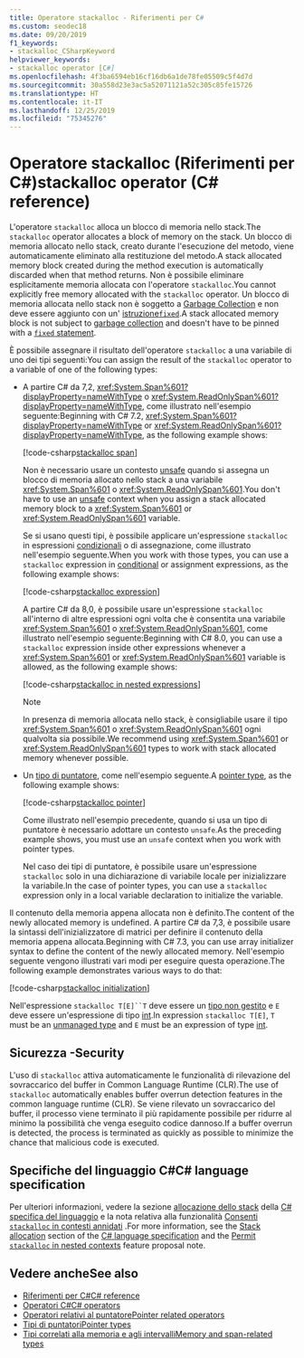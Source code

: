 ```yaml
---
title: Operatore stackalloc - Riferimenti per C#
ms.custom: seodec18
ms.date: 09/20/2019
f1_keywords:
- stackalloc_CSharpKeyword
helpviewer_keywords:
- stackalloc operator [C#]
ms.openlocfilehash: 4f3ba6594eb16cf16db6a1de78fe05509c5f4d7d
ms.sourcegitcommit: 30a558d23e3ac5a52071121a52c305c85fe15726
ms.translationtype: HT
ms.contentlocale: it-IT
ms.lasthandoff: 12/25/2019
ms.locfileid: "75345276"
---
```

# <a name="stackalloc-operator-c-reference"></a><span data-ttu-id="0b350-102">Operatore stackalloc (Riferimenti per C#)</span><span class="sxs-lookup"><span data-stu-id="0b350-102">stackalloc operator (C# reference)</span></span>

<span data-ttu-id="0b350-103">L'operatore `stackalloc` alloca un blocco di memoria nello stack.</span><span class="sxs-lookup"><span data-stu-id="0b350-103">The `stackalloc` operator allocates a block of memory on the stack.</span></span> <span data-ttu-id="0b350-104">Un blocco di memoria allocato nello stack, creato durante l'esecuzione del metodo, viene automaticamente eliminato alla restituzione del metodo.</span><span class="sxs-lookup"><span data-stu-id="0b350-104">A stack allocated memory block created during the method execution is automatically discarded when that method returns.</span></span> <span data-ttu-id="0b350-105">Non è possibile eliminare esplicitamente memoria allocata con l'operatore `stackalloc`.</span><span class="sxs-lookup"><span data-stu-id="0b350-105">You cannot explicitly free memory allocated with the `stackalloc` operator.</span></span> <span data-ttu-id="0b350-106">Un blocco di memoria allocata nello stack non è soggetto a [Garbage Collection](../../../standard/garbage-collection/index.md) e non deve essere aggiunto con un' [istruzione`fixed`](../keywords/fixed-statement.md).</span><span class="sxs-lookup"><span data-stu-id="0b350-106">A stack allocated memory block is not subject to [garbage collection](../../../standard/garbage-collection/index.md) and doesn't have to be pinned with a [`fixed` statement](../keywords/fixed-statement.md).</span></span>

<span data-ttu-id="0b350-107">È possibile assegnare il risultato dell'operatore `stackalloc` a una variabile di uno dei tipi seguenti:</span><span class="sxs-lookup"><span data-stu-id="0b350-107">You can assign the result of the `stackalloc` operator to a variable of one of the following types:</span></span>

- <span data-ttu-id="0b350-108">A partire C# da 7,2, <xref:System.Span%601?displayProperty=nameWithType> o <xref:System.ReadOnlySpan%601?displayProperty=nameWithType>, come illustrato nell'esempio seguente:</span><span class="sxs-lookup"><span data-stu-id="0b350-108">Beginning with C# 7.2, <xref:System.Span%601?displayProperty=nameWithType> or <xref:System.ReadOnlySpan%601?displayProperty=nameWithType>, as the following example shows:</span></span>

  [!code-csharp[stackalloc span](~/samples/csharp/language-reference/operators/StackallocOperator.cs#AssignToSpan)]

  <span data-ttu-id="0b350-109">Non è necessario usare un contesto [unsafe](../keywords/unsafe.md) quando si assegna un blocco di memoria allocato nello stack a una variabile <xref:System.Span%601> o <xref:System.ReadOnlySpan%601>.</span><span class="sxs-lookup"><span data-stu-id="0b350-109">You don't have to use an [unsafe](../keywords/unsafe.md) context when you assign a stack allocated memory block to a <xref:System.Span%601> or <xref:System.ReadOnlySpan%601> variable.</span></span>

  <span data-ttu-id="0b350-110">Se si usano questi tipi, è possibile applicare un'espressione `stackalloc` in espressioni [condizionali](conditional-operator.md) o di assegnazione, come illustrato nell'esempio seguente.</span><span class="sxs-lookup"><span data-stu-id="0b350-110">When you work with those types, you can use a `stackalloc` expression in [conditional](conditional-operator.md) or assignment expressions, as the following example shows:</span></span>

  [!code-csharp[stackalloc expression](~/samples/csharp/language-reference/operators/StackallocOperator.cs#AsExpression)]

  <span data-ttu-id="0b350-111">A partire C# da 8,0, è possibile usare un'espressione `stackalloc` all'interno di altre espressioni ogni volta che è consentita una variabile <xref:System.Span%601> o <xref:System.ReadOnlySpan%601>, come illustrato nell'esempio seguente:</span><span class="sxs-lookup"><span data-stu-id="0b350-111">Beginning with C# 8.0, you can use a `stackalloc` expression inside other expressions whenever a <xref:System.Span%601> or <xref:System.ReadOnlySpan%601> variable is allowed, as the following example shows:</span></span>

  [!code-csharp[stackalloc in nested expressions](~/samples/csharp/language-reference/operators/StackallocOperator.cs#Nested)]

  > [!NOTE]
  > <span data-ttu-id="0b350-112">In presenza di memoria allocata nello stack, è consigliabile usare il tipo <xref:System.Span%601> o <xref:System.ReadOnlySpan%601> ogni qualvolta sia possibile.</span><span class="sxs-lookup"><span data-stu-id="0b350-112">We recommend using <xref:System.Span%601> or <xref:System.ReadOnlySpan%601> types to work with stack allocated memory whenever possible.</span></span>

- <span data-ttu-id="0b350-113">Un [tipo di puntatore](../../programming-guide/unsafe-code-pointers/pointer-types.md), come nell'esempio seguente.</span><span class="sxs-lookup"><span data-stu-id="0b350-113">A [pointer type](../../programming-guide/unsafe-code-pointers/pointer-types.md), as the following example shows:</span></span>

  [!code-csharp[stackalloc pointer](~/samples/csharp/language-reference/operators/StackallocOperator.cs#AssignToPointer)]

  <span data-ttu-id="0b350-114">Come illustrato nell'esempio precedente, quando si usa un tipo di puntatore è necessario adottare un contesto `unsafe`.</span><span class="sxs-lookup"><span data-stu-id="0b350-114">As the preceding example shows, you must use an `unsafe` context when you work with pointer types.</span></span>

  <span data-ttu-id="0b350-115">Nel caso dei tipi di puntatore, è possibile usare un'espressione `stackalloc` solo in una dichiarazione di variabile locale per inizializzare la variabile.</span><span class="sxs-lookup"><span data-stu-id="0b350-115">In the case of pointer types, you can use a `stackalloc` expression only in a local variable declaration to initialize the variable.</span></span>

<span data-ttu-id="0b350-116">Il contenuto della memoria appena allocata non è definito.</span><span class="sxs-lookup"><span data-stu-id="0b350-116">The content of the newly allocated memory is undefined.</span></span> <span data-ttu-id="0b350-117">A partire C# da 7,3, è possibile usare la sintassi dell'inizializzatore di matrici per definire il contenuto della memoria appena allocata.</span><span class="sxs-lookup"><span data-stu-id="0b350-117">Beginning with C# 7.3, you can use array initializer syntax to define the content of the newly allocated memory.</span></span> <span data-ttu-id="0b350-118">Nell'esempio seguente vengono illustrati vari modi per eseguire questa operazione.</span><span class="sxs-lookup"><span data-stu-id="0b350-118">The following example demonstrates various ways to do that:</span></span>

[!code-csharp[stackalloc initialization](~/samples/csharp/language-reference/operators/StackallocOperator.cs#StackallocInit)]

<span data-ttu-id="0b350-119">Nell'espressione `stackalloc T[E]``T` deve essere un [tipo non gestito](../builtin-types/unmanaged-types.md) e `E` deve essere un'espressione di tipo [int](../builtin-types/integral-numeric-types.md).</span><span class="sxs-lookup"><span data-stu-id="0b350-119">In expression `stackalloc T[E]`, `T` must be an [unmanaged type](../builtin-types/unmanaged-types.md) and `E` must be an expression of type [int](../builtin-types/integral-numeric-types.md).</span></span>

## <a name="security"></a><span data-ttu-id="0b350-120">Sicurezza -</span><span class="sxs-lookup"><span data-stu-id="0b350-120">Security</span></span>

<span data-ttu-id="0b350-121">L'uso di `stackalloc` attiva automaticamente le funzionalità di rilevazione del sovraccarico del buffer in Common Language Runtime (CLR).</span><span class="sxs-lookup"><span data-stu-id="0b350-121">The use of `stackalloc` automatically enables buffer overrun detection features in the common language runtime (CLR).</span></span> <span data-ttu-id="0b350-122">Se viene rilevato un sovraccarico del buffer, il processo viene terminato il più rapidamente possibile per ridurre al minimo la possibilità che venga eseguito codice dannoso.</span><span class="sxs-lookup"><span data-stu-id="0b350-122">If a buffer overrun is detected, the process is terminated as quickly as possible to minimize the chance that malicious code is executed.</span></span>

## <a name="c-language-specification"></a><span data-ttu-id="0b350-123">Specifiche del linguaggio C#</span><span class="sxs-lookup"><span data-stu-id="0b350-123">C# language specification</span></span>

<span data-ttu-id="0b350-124">Per ulteriori informazioni, vedere la sezione [allocazione dello stack](~/_csharplang/spec/unsafe-code.md#stack-allocation) della [ C# specifica del linguaggio](~/_csharplang/spec/introduction.md) e la nota relativa alla funzionalità [Consenti `stackalloc` in contesti annidati](~/_csharplang/proposals/csharp-8.0/nested-stackalloc.md) .</span><span class="sxs-lookup"><span data-stu-id="0b350-124">For more information, see the [Stack allocation](~/_csharplang/spec/unsafe-code.md#stack-allocation) section of the [C# language specification](~/_csharplang/spec/introduction.md) and the [Permit `stackalloc` in nested contexts](~/_csharplang/proposals/csharp-8.0/nested-stackalloc.md) feature proposal note.</span></span>

## <a name="see-also"></a><span data-ttu-id="0b350-125">Vedere anche</span><span class="sxs-lookup"><span data-stu-id="0b350-125">See also</span></span>

- [<span data-ttu-id="0b350-126">Riferimenti per C#</span><span class="sxs-lookup"><span data-stu-id="0b350-126">C# reference</span></span>](../index.md)
- [<span data-ttu-id="0b350-127">Operatori C#</span><span class="sxs-lookup"><span data-stu-id="0b350-127">C# operators</span></span>](index.md)
- [<span data-ttu-id="0b350-128">Operatori relativi al puntatore</span><span class="sxs-lookup"><span data-stu-id="0b350-128">Pointer related operators</span></span>](pointer-related-operators.md)
- [<span data-ttu-id="0b350-129">Tipi di puntatori</span><span class="sxs-lookup"><span data-stu-id="0b350-129">Pointer types</span></span>](../../programming-guide/unsafe-code-pointers/pointer-types.md)
- [<span data-ttu-id="0b350-130">Tipi correlati alla memoria e agli intervalli</span><span class="sxs-lookup"><span data-stu-id="0b350-130">Memory and span-related types</span></span>](../../../standard/memory-and-spans/index.md)
